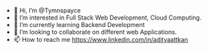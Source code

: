 - 👋 Hi, I’m @Tymnspayce
- 👀 I’m interested in Full Stack Web Development, Cloud Computing.
- 🌱 I’m currently learning Backend Development
- 💞️ I’m looking to collaborate on different web Applications.
- 📫 How to reach me https://www.linkedin.com/in/adityaattkan

<!---
Tymnspayce/Tymnspayce is a ✨ special ✨ repository because its `README.md` (this file) appears on your GitHub profile.
You can click the Preview link to take a look at your changes.
--->
